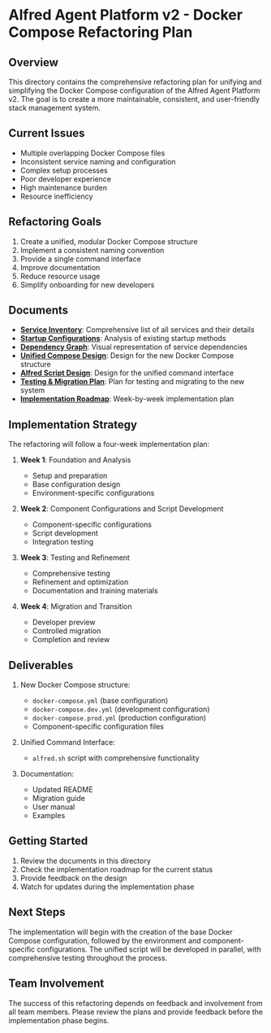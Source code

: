 # Alfred Agent Platform v2 - Docker Compose Refactoring Plan

## Overview

This directory contains the comprehensive refactoring plan for unifying and simplifying the Docker Compose configuration of the Alfred Agent Platform v2. The goal is to create a more maintainable, consistent, and user-friendly stack management system.

## Current Issues

- Multiple overlapping Docker Compose files
- Inconsistent service naming and configuration
- Complex setup processes
- Poor developer experience
- High maintenance burden
- Resource inefficiency

## Refactoring Goals

1. Create a unified, modular Docker Compose structure
2. Implement a consistent naming convention
3. Provide a single command interface
4. Improve documentation
5. Reduce resource usage
6. Simplify onboarding for new developers

## Documents

- **[Service Inventory](service-inventory.md)**: Comprehensive list of all services and their details
- **[Startup Configurations](startup-configurations.md)**: Analysis of existing startup methods
- **[Dependency Graph](dependency-graph.md)**: Visual representation of service dependencies
- **[Unified Compose Design](unified-compose-design.md)**: Design for the new Docker Compose structure
- **[Alfred Script Design](alfred-script-design.md)**: Design for the unified command interface
- **[Testing & Migration Plan](testing-migration-plan.md)**: Plan for testing and migrating to the new system
- **[Implementation Roadmap](implementation-roadmap.md)**: Week-by-week implementation plan

## Implementation Strategy

The refactoring will follow a four-week implementation plan:

1. **Week 1**: Foundation and Analysis
   - Setup and preparation
   - Base configuration design
   - Environment-specific configurations

2. **Week 2**: Component Configurations and Script Development
   - Component-specific configurations
   - Script development
   - Integration testing

3. **Week 3**: Testing and Refinement
   - Comprehensive testing
   - Refinement and optimization
   - Documentation and training materials

4. **Week 4**: Migration and Transition
   - Developer preview
   - Controlled migration
   - Completion and review

## Deliverables

1. New Docker Compose structure:
   - `docker-compose.yml` (base configuration)
   - `docker-compose.dev.yml` (development configuration)
   - `docker-compose.prod.yml` (production configuration)
   - Component-specific configuration files

2. Unified Command Interface:
   - `alfred.sh` script with comprehensive functionality

3. Documentation:
   - Updated README
   - Migration guide
   - User manual
   - Examples

## Getting Started

1. Review the documents in this directory
2. Check the implementation roadmap for the current status
3. Provide feedback on the design
4. Watch for updates during the implementation phase

## Next Steps

The implementation will begin with the creation of the base Docker Compose configuration, followed by the environment and component-specific configurations. The unified script will be developed in parallel, with comprehensive testing throughout the process.

## Team Involvement

The success of this refactoring depends on feedback and involvement from all team members. Please review the plans and provide feedback before the implementation phase begins.
